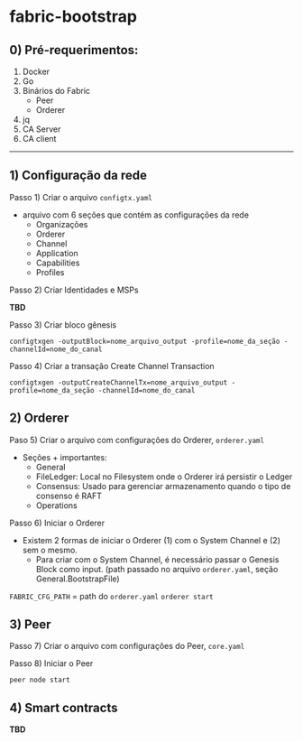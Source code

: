 # fabric-bootstrap

## 0) Pré-requerimentos:
1) Docker
2) Go
3) Binários do Fabric
	-  Peer
	-  Orderer
4) jq
5) CA Server
6) CA client

---
## 1) Configuração da rede

Passo 1) Criar o arquivo `configtx.yaml`

- arquivo com 6 seções que contém as configurações da rede
	- Organizações 
	- Orderer
	- Channel
	- Application
	- Capabilities
	- Profiles

Passo 2) Criar Identidades e MSPs

**TBD**

Passo 3) Criar bloco gênesis

`configtxgen -outputBlock=nome_arquivo_output -profile=nome_da_seção -channelId=nome_do_canal`

Passo 4) Criar a transação Create Channel Transaction

`configtxgen -outputCreateChannelTx=nome_arquivo_output -profile=nome_da_seção -channelId=nome_do_canal`

## 2) Orderer

Paso 5) Criar o arquivo com configurações do Orderer, `orderer.yaml`
- Seções + importantes:
	- General
	- FileLedger: Local no Filesystem onde o Orderer irá persistir o Ledger
	- Consensus: Usado para gerenciar armazenamento quando o tipo de consenso é RAFT
	- Operations

Passo 6) Iniciar o Orderer
- Existem 2 formas de iniciar o Orderer (1) com o System Channel e (2) sem o mesmo.
	- Para criar com o System Channel, é necessário passar o Genesis Block como input. (path passado no arquivo `orderer.yaml`, seção General.BootstrapFile)

`FABRIC_CFG_PATH` = path do `orderer.yaml`
`orderer start`

## 3) Peer

Passo 7) Criar o arquivo com configurações do Peer, `core.yaml`

Passo 8) Iniciar o Peer

`peer node start`

## 4) Smart contracts

**TBD**
